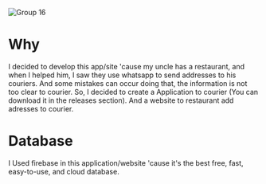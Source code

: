 ![Group 16](https://user-images.githubusercontent.com/86686024/212444444-3da36e8a-5fc4-41bb-8683-ea96c06c0939.png)

# Why
I decided to develop this app/site 'cause my uncle has a restaurant, and when I helped him, I saw they use whatsapp to send addresses to his couriers. And some mistakes can occur doing that, the information is not too clear to courier. So, I decided to create a Application to courier (You can download it in the releases section). And a website to restaurant add adresses to courier.

# Database
I Used firebase in this application/website 'cause it's the best free, fast, easy-to-use, and cloud database.
